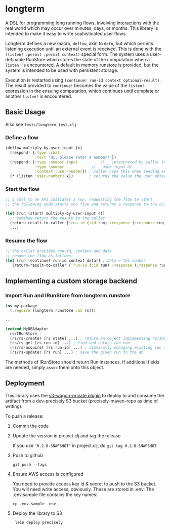# longterm

A DSL for programming long running flows, involving interactions with the real world which may occur over minutes, days, or months. This library is intended to make it easy to write sophisticated user flows. 

Longterm defines a new macro, `deflow`, akin to `defn`, but which  permits listening execution until an external event is received. This is done with the `(listen! :permit :permit context)` special form. The system uses a user-definable RunStore which stores the state of the computation when a `listen!` is encountered. A default in memory runstore is provided, but the system is intended to be used with persistent storage. 

Execution is restarted using `(continue! run-id context optional-result)`. The result provided to `continue!` becomes the value of the `listen!` expression in the ensuing computation, which continues until complete or another `listen!` is encountered.  

## Basic Usage
Also see `tests/longterm_test.clj`.

### Define a flow
```clojure
(deflow multiply-by-user-input [x]
  (respond! {:type :chat
             :text "Hi, please enter a number!"})
  (respond! {:type :number-input          ;\__ interpreted by caller to display
             :type :number            ;/   user input UI
             :context :user-number}) ; caller uses this when sending event
  (* (listen :user-number) x))       ; returns the value the user entered multiplied by x
```

### Start the flow
```clojure
;; a call to an API initiates a run, requesting the flow to start
;; the following code starts the flow and returns a response to the caller

(let [run (start! multiply-by-user-input 4)]
  ;; somehow return the result to the caller 
  (return-result-to-caller {:run-id (:id run) :response (:response run)})
  ...)
```

### Resume the flow 
```clojure
;; the caller provides run-id, context and data 
;; resume the flow as follows:
(let [run (continue! run-id context data)] ; data = the number
   (return-result-to-caller {:run-id (:id run) :response (:response run)}))
```

## Implementing a custom storage backend

### Import Run and IRunStore from longterm.runstore 

```clojure
(ns my.package
  (:require [longterm.runstore :as rs]))

...

(extend MyDBAdapter
  rs/IRunStore ; 
  (rs/rs-create! [rs state] ...) ; return an object implementing rs/IRun in the given state in the db 
  (rs/rs-get [rs run-id] ...) ; find and return the run
  (rs/rs-acquire! [rs run-id] ...) ; atomically changing existing run from :listening to :running state and return it
  (rs/rs-update! [rs run] ...) ; save the given run to the db
```
The methods of IRunStore should return Run instances. If additional fields are needed, simply `assoc` them onto this object. 




## Deployment

This library uses the [s3-wagon-private plugin](https://github.com/s3-wagon-private/s3-wagon-private) to deploy to and consume the artifact from a dev-precisely S3 bucket (precisely-maven-repo as time of writing). 

To push a release:

1. Commit the code
2. Update the version in project.clj and tag the release

   If you use `"0.2.0-SNAPSHOT"` in project.clj, do `git tag 0.2.0-SNAPSHOT` 
   
3. Push to github

   ```git push --tags```
   
4. Ensure AWS access is configured

   You need to provide access key id & secret to push to the S3 bucket. You will need write access, obviously. These are stored in .env. The .env.sample file contains the key names: 
   
   ```
   cp .env.sample .env
   ```
   
5. Deploy the library to S3
   ```shell script
    lein deploy precisely
    ```
